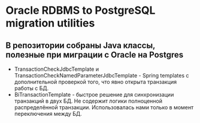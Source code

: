 # Oracle RDBMS to PostgreSQL migration utilities

## В репозитории собраны Java классы, полезные при миграции с Oracle на Postgres
* TransactionCheckJdbcTemplate и TransactionCheckNamedParameterJdbcTemplate - Spring templates с дополнительной 
проверкой того, что явно открыта транзакция работы с БД.
* BiTransactionTemplate - быстрое решение для синхронизации транзакций в двух БД.
Не содержит логики полноценной распределённой транзакции. 
Использовалась нами только в момент переключения между БД. 